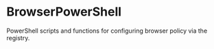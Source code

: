 # BrowserPowerShell
PowerShell scripts and functions for configuring browser policy via the registry.
